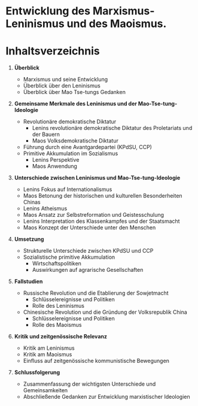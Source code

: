 # Entwicklung des Marxismus-Leninismus und des Maoismus.

# Inhaltsverzeichnis

1. **Überblick**
   - Marxismus und seine Entwicklung
   - Überblick über den Leninismus
   - Überblick über Mao Tse-tungs Gedanken

2. **Gemeinsame Merkmale des Leninismus und der Mao-Tse-tung-Ideologie**
   - Revolutionäre demokratische Diktatur
     - Lenins revolutionäre demokratische Diktatur des Proletariats und der Bauern
     - Maos Volksdemokratische Diktatur
   - Führung durch eine Avantgardepartei (KPdSU, CCP)
   - Primitive Akkumulation im Sozialismus
     - Lenins Perspektive
     - Maos Anwendung

3. **Unterschiede zwischen Leninismus und Mao-Tse-tung-Ideologie**
     - Lenins Fokus auf Internationalismus
     - Maos Betonung der historischen und kulturellen Besonderheiten Chinas
     - Lenins Atheismus
     - Maos Ansatz zur Selbstreformation und Geistesschulung
     - Lenins Interpretation des Klassenkampfes und der Staatsmacht
     - Maos Konzept der Unterschiede unter den Menschen

4. **Umsetzung**
   - Strukturelle Unterschiede zwischen KPdSU und CCP
   - Sozialistische primitive Akkumulation
     - Wirtschaftspolitiken
     - Auswirkungen auf agrarische Gesellschaften

5. **Fallstudien**
   - Russische Revolution und die Etablierung der Sowjetmacht
     - Schlüsselereignisse und Politiken
     - Rolle des Leninismus
   - Chinesische Revolution und die Gründung der Volksrepublik China
     - Schlüsselereignisse und Politiken
     - Rolle des Maoismus

6. **Kritik und zeitgenössische Relevanz**
   - Kritik am Leninismus
   - Kritik am Maoismus
   - Einfluss auf zeitgenössische kommunistische Bewegungen

7. **Schlussfolgerung**
   - Zusammenfassung der wichtigsten Unterschiede und Gemeinsamkeiten
   - Abschließende Gedanken zur Entwicklung marxistischer Ideologien
